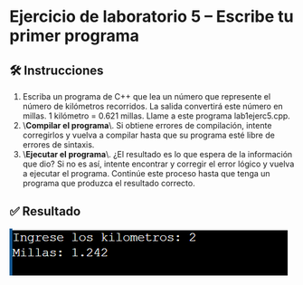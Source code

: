 # Ejercicio de laboratorio 5 – Escribe tu primer programa

## 🛠️ Instrucciones

1. Escriba un programa de C++ que lea un número que represente el número de kilómetros recorridos. La salida convertirá este número en millas. 1 kilómetro = 0.621 millas. Llame a este programa lab1ejerc5.cpp.
2. \\**Compilar el programa**\\. Si obtiene errores de compilación, intente corregirlos y vuelva a compilar hasta que su programa esté libre de errores de sintaxis.
3. \\**Ejecutar el programa**\\. ¿El resultado es lo que espera de la información que dio? Si no es así, intente encontrar y corregir el error lógico y vuelva a ejecutar el programa. Continúe este proceso hasta que tenga un programa que produzca el resultado correcto.

## ✅ Resultado

![alt text](image.png)